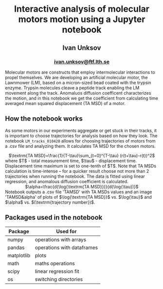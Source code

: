 # <center>Interactive analysis of molecular motors motion using a Jupyter notebook</center>
## <center>Ivan Unksov</center> 
### <center>ivan.unksov@ftf.lth.se</center> 


Molecular motors are constructs that employ intermolecular interactions to propel themselves. We are developing an artificial molecular motor, the Lawnmower (LM), based on a micron-sized bead coated with the trypsin enzyme. Trypsin molecules cleave a peptide track enabling the LM movement along the track. Anomaluos diffusion coefficent characterizes the motion, and in this notebook we get the coefficient from calculating time averaged mean squared displacement (TA MSD) of a motor.  

## How the notebook works

As some motors in our experiments aggregate or get stuck in their tracks, it is important to choose trajectories for analysis based on how they look. The notebook `LM_tracks_010420` allows for choosing trajectories of motors from a .csv file and analyzing them. It calculates TA MSD for the chosen motors.
<center>$\textrm{TA MSD}=\frac{1}{T-\tau}\sum_{t=0}^{T-\tau} (r(t+\tau)-r(t))^2$ </center>    
where $T$ -  total measurement time, $\tau$ - displacement time. Displacement time maximum is set to one-tenth of $T$.
Note that TA MSDs calculation is time-intense – for a quicker result choose not more than 2 trajectories when running the notebook. The data is fitted using linear regression, and anomalous diffusion coefficient is calculated.
<center>$\alpha=\frac{d(\log{\textrm{TA MSD}})}{d(\log{\tau})}$</center>  
Notebook outputs a .csv file 'TAMSD' with TA MSDs values and an image 'TAMSD&alpha' of plots of $\log{\textrm{TA MSD}}$ vs. $\log{\tau}$ and $\alpha$ vs. $(\textrm{trajectory number})$.

## Packages used in the notebook

| Package    	| Used for                   	|
|------------	|----------------------------	|
| numpy      	| operations with arrays     	|
| pandas     	| operations with dataframes 	|
| matplotlib 	| plots                      	|
| math       	| maths operations           	|
| scipy      	| linear regression fit      	|
| os         	| switching directories      	|
